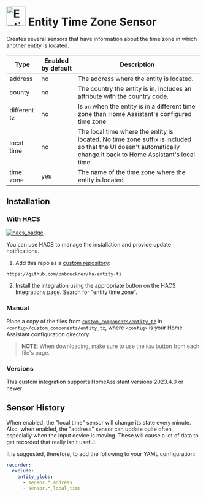 # <img src="https://brands.home-assistant.io/entity_tz/icon.png" alt="Entity Time Zone Sensor" width="50" height="50"/> Entity Time Zone Sensor

Creates several sensors that have information about the time zone in which another entity is located.

Type | Enabled by default | Description
-|-|-
address | no | The address where the entity is located.
county | no | The country the entity is in. Includes an attribute with the country code.
different tz | no | Is `on` when the entity is in a different time zone than Home Assistant's configured time zone
local time | no | The local time where the entity is located. No time zone suffix is included so that the UI doesn't automatically change it back to Home Assistant's local time.
time zone | yes | The name of the time zone where the entity is located

## Installation
### With HACS
[![hacs_badge](https://img.shields.io/badge/HACS-Custom-41BDF5.svg)](https://hacs.xyz/)

You can use HACS to manage the installation and provide update notifications.

1. Add this repo as a [custom repository](https://hacs.xyz/docs/faq/custom_repositories/):

```text
https://github.com/pnbruckner/ha-entity-tz
```

2. Install the integration using the appropriate button on the HACS Integrations page. Search for "entity time zone".

### Manual

Place a copy of the files from [`custom_components/entity_tz`](custom_components/entity_tz)
in `<config>/custom_components/entity_tz`,
where `<config>` is your Home Assistant configuration directory.

>__NOTE__: When downloading, make sure to use the `Raw` button from each file's page.

### Versions

This custom integration supports HomeAssistant versions 2023.4.0 or newer.

## Sensor History

When enabled, the "local time" sensor will change its state every minute.
Also, when enabled, the "address" sensor can update quite often, especially when the input device is moving.
These will cause a lot of data to get recorded that really isn't useful.

It is suggested, therefore, to add the following to your YAML configuration:
```yaml
recorder:
  exclude:
    entity_globs:
      - sensor.*_address
      - sensor.*_local_time
```
